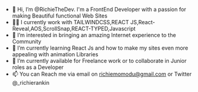 - 👋 Hi, I’m @RichieTheDev. I'm a FrontEnd Developer with a passion for making Beautiful functional Web Sites
- 🙋‍♂️ I currently work with TAILWINDCSS,REACT JS,React-Reveal,AOS,ScrollSnap,REACT-TYPED,Javascript 
- 👀 I’m interested in bringing an amazing Internet experience to the Community 
- 🌱 I’m currently learning React Js and how to make my sites even more appealing with animation Libraries
- 💞️ I’m currently available for Freelance work or to collaborate in Junior roles as a Developer 
- 📫 You can Reach me via email on richiemomodu@gmail.com or Twitter @_richierankin 

<!---
RichieTheDev/RichieTheDev is a ✨ special ✨ repository because its `README.md` (this file) appears on your GitHub profile.
You can click the Preview link to take a look at your changes.
--->

